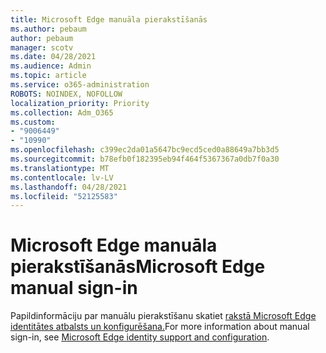 ```yaml
---
title: Microsoft Edge manuāla pierakstīšanās
ms.author: pebaum
author: pebaum
manager: scotv
ms.date: 04/28/2021
ms.audience: Admin
ms.topic: article
ms.service: o365-administration
ROBOTS: NOINDEX, NOFOLLOW
localization_priority: Priority
ms.collection: Adm_O365
ms.custom:
- "9006449"
- "10990"
ms.openlocfilehash: c399ec2da01a5647bc9ecd5ced0a88649a7bb3d5
ms.sourcegitcommit: b78efb0f182395eb94f464f5367367a0db7f0a30
ms.translationtype: MT
ms.contentlocale: lv-LV
ms.lasthandoff: 04/28/2021
ms.locfileid: "52125583"
---
```

# <a name="microsoft-edge-manual-sign-in"></a><span data-ttu-id="7c691-102">Microsoft Edge manuāla pierakstīšanās</span><span class="sxs-lookup"><span data-stu-id="7c691-102">Microsoft Edge manual sign-in</span></span>

<span data-ttu-id="7c691-103">Papildinformāciju par manuālu pierakstīšanu skatiet [rakstā Microsoft Edge identitātes atbalsts un konfigurēšana.](https://docs.microsoft.com/deployedge/microsoft-edge-security-identity#manual-sign-in)</span><span class="sxs-lookup"><span data-stu-id="7c691-103">For more information about manual sign-in, see [Microsoft Edge identity support and configuration](https://docs.microsoft.com/deployedge/microsoft-edge-security-identity#manual-sign-in).</span></span> 